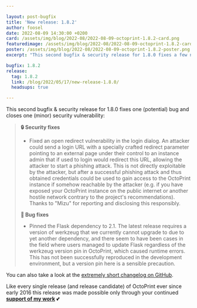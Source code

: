 ```yaml
---

layout: post-bugfix
title: 'New release: 1.8.2'
author: foosel
date: 2022-08-09 14:30:00 +0200
card: /assets/img/blog/2022-08/2022-08-09-octoprint-1.8.2-card.png
featuredimage: /assets/img/blog/2022-08/2022-08-09-octoprint-1.8.2-card.png
poster: /assets/img/blog/2022-08/2022-08-09-octoprint-1.8.2-poster.png
excerpt: "This second bugfix & security release for 1.8.0 fixes a few new issues reported, including one security vulnerability."

bugfix: 1.8.2
release:
  tag: 1.8.2
  link: /blog/2022/05/17/new-release-1.8.0/
  headsups: true

---
```


This second bugfix & security release for 1.8.0 fixes one (potential) bug and closes one (minor) security
vulnerability:

> **🔒 Security fixes**
>
> - Fixed an open redirect vulnerability in the login dialog. An attacker could send a login URL with a specially crafted redirect parameter pointing to an external page under their control to an instance admin that if used to login would redirect this URL, allowing the attacker to start a phishing attack. This is not directly exploitable by the attacker, but after a successful phishing attack and thus obtained credentials could be used to gain access to the OctoPrint instance if somehow reachable by the attacker (e.g. if you have exposed your OctoPrint instance on the public internet or another hostile network contrary to the project's recommendations). Thanks to "Mizu" for reporting and disclosing this responsibly.
>
> **🐛 Bug fixes**
>
> - Pinned the Flask dependency to 2.1. The latest release requires a version of werkzeug that we currently cannot upgrade to due to yet another dependency, and there seem to have been cases in the field where users managed to update Flask regardless of the werkzeug version pin in OctoPrint, which caused runtime errors. This has not been successfully reproduced in the development environment, but a version pin here is a sensible precaution.

You can also take a look at the [extremely short changelog on GitHub](https://github.com/OctoPrint/OctoPrint/releases/tag/1.8.2).

Like every single release (and release candidate) of OctoPrint ever since early 2016 this release was made possible only
through your continued **[support of my work](/support-octoprint/)** 💕
